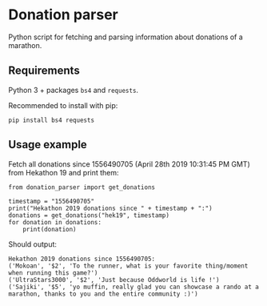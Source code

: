 # Donation parser

Python script for fetching and parsing information about donations of a marathon.

## Requirements

Python 3 + packages `bs4` and `requests`.

Recommended to install with pip:

```
pip install bs4 requests
```

## Usage example

Fetch all donations since 1556490705 (April 28th 2019 10:31:45 PM GMT) from Hekathon 19 and print them:

```
from donation_parser import get_donations

timestamp = "1556490705"
print("Hekathon 2019 donations since " + timestamp + ":")
donations = get_donations("hek19", timestamp)
for donation in donations:
    print(donation)
```

Should output:

```
Hekathon 2019 donations since 1556490705:
('Mokoan', '$2', 'To the runner, what is your favorite thing/moment when running this game?')
('UltraStars3000', '$2', 'Just because Oddworld is life !')
('Sajiki', '$5', 'yo muffin, really glad you can showcase a rando at a marathon, thanks to you and the entire community :)')
```
